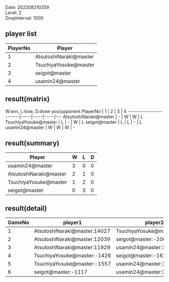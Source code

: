 Date: 202208210259  
Level: 2  
DropInterval: 1000  
## player list
PlayerNo  |  Player
----------|------------------------
1         |  AtsutoshiNaraki@master
2         |  TsuchiyaYosuke@master
3         |  seigot@master
4         |  usamin24@master
## result(matrix)
W:win, L:lose, D:draw
you\opponent PlayerNo   |  1  |  2  |  3  |  4
------------------------|-----|-----|-----|---
AtsutoshiNaraki@master  |  -  |  W  |  W  |  L
TsuchiyaYosuke@master   |  L  |  -  |  W  |  L
seigot@master           |  L  |  L  |  -  |  L
usamin24@master         |  W  |  W  |  W  |  -
## result(summary)
Player                  |  W  |  L  |  D
------------------------|-----|-----|---
usamin24@master         |  3  |  0  |  0
AtsutoshiNaraki@master  |  2  |  1  |  0
TsuchiyaYosuke@master   |  1  |  2  |  0
seigot@master           |  0  |  3  |  0
## result(detail)
GameNo  |  player1                       |  player2
--------|--------------------------------|-----------------------------
1       |  AtsutoshiNaraki@master:14027  |  TsuchiyaYosuke@master:-1578
2       |  AtsutoshiNaraki@master:12039  |  seigot@master:-2066
3       |  AtsutoshiNaraki@master:11929  |  usamin24@master:17160
4       |  TsuchiyaYosuke@master:-1426   |  seigot@master:-1623
5       |  TsuchiyaYosuke@master:-1557   |  usamin24@master:12988
6       |  seigot@master:-1117           |  usamin24@master:13218
